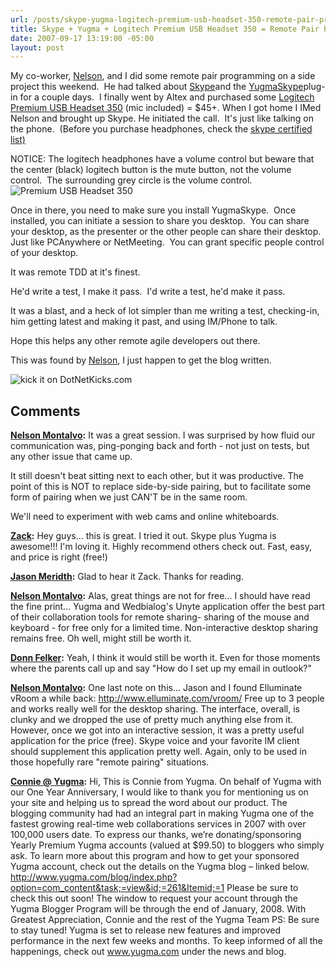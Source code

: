 ```yaml
---
url: /posts/skype-yugma-logitech-premium-usb-headset-350-remote-pair-programming
title: Skype + Yugma + Logitech Premium USB Headset 350 = Remote Pair Programming
date: 2007-09-17 13:19:00 -05:00
layout: post
---
```


My co-worker, [Nelson](http://codemonkey.nmonta.com/), and I did some remote pair programming on a side project this weekend.  He had talked about [Skype](http://www.skype.com/)and the [YugmaSkype](http://www.yugma.com/yugmaskype/)plug-in for a couple days.  I finally went by Altex and purchased some [Logitech Premium USB Headset 350](http://www.logitech.com/index.cfm/webcam_communications/internet_headsets_phones/devices/230&cl=us,en) (mic included) = $45+. When I got home I IMed Nelson and brought up Skype. He initiated the call.  It's just like talking on the phone.  (Before you purchase headphones, check the [skype certified list)](http://us.accessories.skype.com/DRHM/servlet/ControllerServlet?Action=DisplayCategoryListPage&SiteID=skype&Locale=en_US&Env=BASE&categoryID=4141900&cm_mmc=google/search-_-brand_hw-_-US/EN-_-america/WO-NA-US:EN:HW/skype%20headset/skype%20headset/Broad/916407746)

NOTICE: The logitech headphones have a volume control but beware that the center (black) logitech button is the mute button, not the volume control.  The surrounding grey circle is the volume control.
![Premium USB Headset 350](http://www.logitech.com/repository/295/jpg/2076.1.0.jpg)

Once in there, you need to make sure you install YugmaSkype.  Once installed, you can initiate a session to share you desktop.  You can share your desktop, as the presenter or the other people can share their desktop.  Just like PCAnywhere or NetMeeting.  You can grant specific people control of your desktop.

It was remote TDD at it's finest.

He'd write a test, I make it pass.  I'd write a test, he'd make it pass.

It was a blast, and a heck of lot simpler than me writing a test, checking-in, him getting latest and making it past, and using IM/Phone to talk.

Hope this helps any other remote agile developers out there.

This was found by [Nelson](http://codemonkey.nmonta.com/), I just happen to get the blog written.

![kick it on DotNetKicks.com](http://www.dotnetkicks.com/Services/Images/KickItImageGenerator.ashx?url=http://www.lostechies.com/blogs/jason_meridth/archive/2007/09/17/skype-yugma-logitech-premium-usb-headset-350-remote-pair-programming.aspx)

## Comments

**[Nelson Montalvo](#89 "2007-09-17 17:25:29"):** It was a great session. I was surprised by how fluid our communication was, ping-ponging back and forth - not just on tests, but any other issue that came up.

It still doesn't beat sitting next to each other, but it was productive. The point of this is NOT to replace side-by-side pairing, but to facilitate some form of pairing when we just CAN'T be in the same room.

We'll need to experiment with web cams and online whiteboards.

**[Zack](#90 "2007-09-18 00:15:30"):** Hey guys... this is great. I tried it out. Skype plus Yugma is awesome!!! I'm loving it. Highly recommend others check out. Fast, easy, and price is right (free!)

**[Jason Meridth](#91 "2007-09-18 01:04:59"):** Glad to hear it Zack. Thanks for reading.

**[Nelson Montalvo](#92 "2007-09-18 06:56:07"):** Alas, great things are not for free... I should have read the fine print... Yugma and Wedbialog's Unyte application offer the best part of their collaboration tools for remote sharing- sharing of the mouse and keyboard - for free only for a limited time. Non-interactive desktop sharing remains free. Oh well, might still be worth it.

**[Donn Felker](#93 "2007-09-18 15:00:56"):** Yeah, I think it would still be worth it. Even for those moments where the parents call up and say "How do I set up my email in outlook?"

**[Nelson Montalvo](#94 "2007-10-03 08:14:02"):** One last note on this... Jason and I found Elluminate vRoom a while back: <http://www.elluminate.com/vroom/> Free up to 3 people and works really well for the desktop sharing. The interface, overall, is clunky and we dropped the use of pretty much anything else from it. However, once we got into an interactive session, it was a pretty useful application for the price (free). Skype voice and your favorite IM client should supplement this application pretty well. Again, only to be used in those hopefully rare "remote pairing" situations.

**[Connie @ Yugma](#95 "2008-01-03 18:58:52"):** Hi, This is Connie from Yugma. On behalf of Yugma with our One Year Anniversary, I would like to thank you for mentioning us on your site and helping us to spread the word about our product. The blogging community had had an integral part in making Yugma one of the fastest growing real-time web collaborations services in 2007 with over 100,000 users date. To express our thanks, we’re donating/sponsoring Yearly Premium Yugma accounts (valued at $99.50) to bloggers who simply ask. To learn more about this program and how to get your sponsored Yugma account, check out the details on the Yugma blog – linked below. <http://www.yugma.com/blog/index.php?option=com_content&task;=view&id;=261&Itemid;=1> Please be sure to check this out soon! The window to request your account through the Yugma Blogger Program will be through the end of January, 2008. With Greatest Appreciation, Connie and the rest of the Yugma Team PS: Be sure to stay tuned! Yugma is set to release new features and improved performance in the next few weeks and months. To keep informed of all the happenings, check out www.yugma.com under the news and blog.
